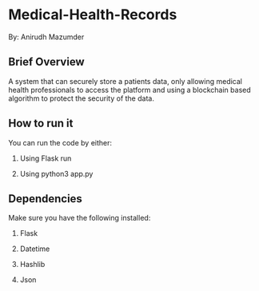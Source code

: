 # Medical-Health-Records
By: Anirudh Mazumder

## Brief Overview

A system that can securely store a patients data, only allowing medical health professionals to access the platform and using a blockchain based algorithm to protect the security of the data.

## How to run it

You can run the code by either:

1. Using Flask run

2. Using python3 app.py

## Dependencies

Make sure you have the following installed:

1. Flask

2. Datetime

3. Hashlib

4. Json